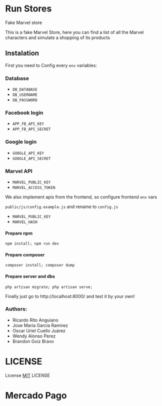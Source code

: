 # Run Stores

Fake Marvel store

This is a fake Marvel Store, here you can find a list of all the Marvel characters and simulate a shopping of its
products

## Instalation

First you need to Config every `env` variables:

### Database

- `DB_DATABASE`
- `DB_USERNAME`
- `DB_PASSWORD`

### Facebook login

- `APP_FB_API_KEY`
- `APP_FB_API_SECRET`

### Google login

- `GOOGLE_API_KEY`
- `GOOGLE_API_SECRET`

### Marvel API

- `MARVEL_PUBLIC_KEY`
- `MARVEL_ACCESS_TOKEN`

We also implement apis from the frontend, so configure frontend `env` vars

`public/js/config.example.js` and rename to `config.js`

- `MARVEL_PUBLIC_KEY`
- `MARVEL_HASH`

#### Prepare npm

`npm install; npm run dev`

#### Prepare composer

`composer install; composer dump`

#### Prepare server and dbs

`php artisan migrate; php artisan serve;`

Finally just go to http://localhost:8000/ and test it by your own!

### Authors:

- Ricardo Rito Anguiano
- Jose Maria Garcia Ramirez
- Oscar Uriel Cuello Juárez
- Wendy Alonso Perez
- Brandon Goiz Bravo

# LICENSE

License [MIT](https://opensource.org/licenses/MIT) LICENSE

# Mercado Pago



